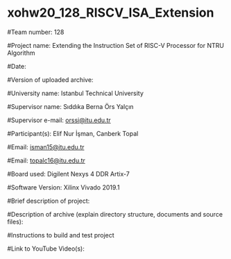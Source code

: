 # xohw20_128_RISCV_ISA_Extension


#Team number: 128

#Project name: Extending the Instruction Set of RISC-V Processor for NTRU Algorithm

#Date: 

#Version of uploaded archive:


#University name: Istanbul Technical University  

#Supervisor name: Sıddıka Berna Örs Yalçın

#Supervisor e-mail: orssi@itu.edu.tr 

#Participant(s): Elif Nur İşman, Canberk Topal

#Email: isman15@itu.edu.tr

#Email: topalc16@itu.edu.tr
 

#Board used: Digilent Nexys 4 DDR Artix-7  

#Software Version: Xilinx Vivado 2019.1 

#Brief description of project:

 

#Description of archive (explain directory structure, documents and source files):

#Instructions to build and test project


 

#Link to YouTube Video(s):
